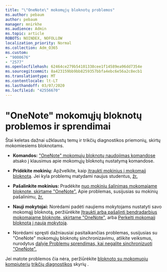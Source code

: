 ```yaml
---
title: "\"OneNote\" mokomųjų bloknotų problemos"
ms.author: pebaum
author: pebaum
manager: mnirkhe
ms.audience: Admin
ms.topic: article
ROBOTS: NOINDEX, NOFOLLOW
localization_priority: Normal
ms.collection: Adm_O365
ms.custom:
- "9000676"
- "2577"
ms.openlocfilehash: 62464ce279b54101338cee1f14589ea96dd7354e
ms.sourcegitcommit: 8a423159bb9bb8259357bbfa4ebc6e56a2c8ecb1
ms.translationtype: MT
ms.contentlocale: lt-LT
ms.lasthandoff: 03/07/2020
ms.locfileid: "42556670"
---
```

# <a name="onenote-class-notebook-issues-and-resolutions"></a>"OneNote" mokomųjų bloknotų problemos ir sprendimai

Štai keletas dažnai užklaustų temų ir trikčių diagnostikos priemonių, skirtų mokomiesiems bloknotams.

- **Komandos:** ["OneNote" mokomųjų bloknotų naudojimas komandose](https://support.office.com/article/bd77f11f-27cd-4d41-bfbd-2b11799f1440) atsako į klausimus apie mokomųjų bloknotų nustatymą komandose.

- **Pridėkite mokinių:** Apžvelkite, kaip [įtraukti mokinius į mokomąjį bloknotą](https://support.office.com/article/149882af-506a-4689-9fee-39309b97aae8). Jei kyla problemų matydami naujus studentus, [žr.](https://support.office.com/article/4da02c45-b435-4af1-921b-51b8ee40e1c9)

- **Pašalinkite mokinius:** Pradėkite [nuo mokinių šalinimas mokomajame bloknote, skirtame "OneNote".](https://support.office.com/article/86dcf019-408f-4de8-8055-eb61f1578c3c) Apie problemas, susijusias su mokinių pašalinimu, [žr.](https://support.office.com/article/0ed81eaa-c14a-436f-bb6f-ce95f130cc71)

- **Nauji mokytojai:** Norėdami padėti naujiems mokytojams nustatyti savo mokomąjį bloknotą, peržiūrėkite [Įtraukti arba pašalinti bendradarbius mokomajame bloknote, skirtame "OneNote",](https://support.office.com/article/fdcb870b-49a7-4a14-9ea6-d817f88026f8) arba [Perkelti mokomąjį bloknotą į naują mokytoją](https://support.office.com/article/84ef5d4a-0eec-4d5b-bc22-1317bc3b9027).

- Norėdami spręsti dažniausiai pasitaikančias problemas, susijusias su "OneNote" mokomųjų bloknotų sinchronizavimu, atlikite veiksmus, nurodytus [dalyje Problemų sprendimas, kai negalite sinchronizuoti "OneNote".](https://support.office.com/article/Fix-issues-when-you-can-t-sync-OneNote-299495ef-66d1-448f-90c1-b785a6968d45)

Jei matote problemos čia nėra, peržiūrėkite [bloknoto su mokomuoju kompiuteriu](https://support.office.com/article/class-notebook-ee70aff9-52e8-449f-be6a-7cbc1d65eaea) [trikčių diagnostikos](https://support.office.com/article/class-notebook-ee70aff9-52e8-449f-be6a-7cbc1d65eaea#ID0EAABAAA=Manage&ID0EABAAA=Troubleshoot) skyrių . 


